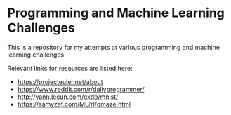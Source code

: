 # Programming and Machine Learning Challenges
This is a repository for my attempts at various programming and machine learning challenges.

Relevant links for resources are listed here:
* https://projecteuler.net/about
* https://www.reddit.com/r/dailyprogrammer/
* http://yann.lecun.com/exdb/mnist/
* https://samyzaf.com/ML/rl/qmaze.html
